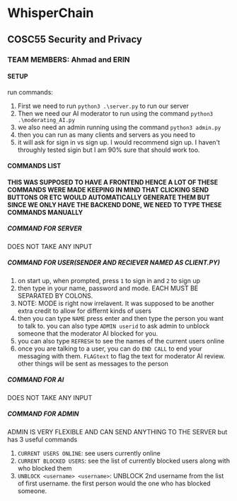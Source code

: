 # WhisperChain
## COSC55 Security and Privacy 
###  TEAM MEMBERS: Ahmad and ERIN

#### SETUP
run commands:
1. First we need to run `python3 .\server.py` to run our server
2. Then we need our AI moderator to run using the command `python3 .\moderating_AI.py`
3. we also need an admin running using the command `python3 admin.py`
4. then you can run as many clients and servers as you need to
5. it will ask for sign in vs sign up. I would recommend sign up. I haven't throughly tested sigin but I am 90% sure that should work too.


#### COMMANDS LIST
#### THIS WAS SUPPOSED TO HAVE A FRONTEND HENCE A LOT OF THESE COMMANDS WERE MADE KEEPING IN MIND THAT CLICKING SEND BUTTONS OR ETC WOULD AUTOMATICALLY GENERATE THEM BUT SINCE WE ONLY HAVE THE BACKEND DONE, WE NEED TO TYPE THESE COMMANDS MANUALLY

##### COMMAND FOR SERVER
DOES NOT TAKE ANY INPUT

##### COMMAND FOR USER(SENDER AND RECIEVER NAMED AS CLIENT.PY)
1. on start up, when prompted, press `1` to sign in and `2` to sign up
2. then type in your name, password and mode. EACH MUST BE SEPARATED BY COLONS. 
2. NOTE: MODE is right now irrelavent. It was supposed to be another extra credit to allow for differnt kinds of users
3. then you can type `NAME` press enter and then type the person you want to talk to. you can also type `ADMIN userid` to ask admin to unblock someone that the moderator AI blocked for you. 
4. you can also type `REFRESH` to see the names of the current users online
5. once you are talking to a user, you can do `END CALL` to end your messaging with them. `FLAGtext` to flag the text for moderator AI review. other things will be sent as messages to the person

##### COMMAND FOR AI
DOES NOT TAKE ANY INPUT

##### COMMAND FOR ADMIN
ADMIN IS VERY FLEXIBLE AND CAN SEND ANYTHING TO THE SERVER but has 3 useful commands
1. `CURRENT USERS ONLINE`: see users currently online
2. `CURRENT BLOCKED USERS`: see the list of currently blocked users along with who blocked them
3. `UNBLOCK <username> <username>`: UNBLOCK 2nd username from the list of first username. the first person would the one who has blocked someone.
